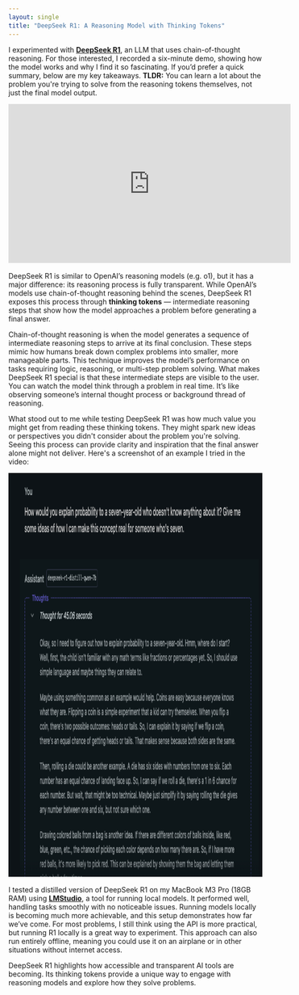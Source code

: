 ```yaml
---
layout: single
title: "DeepSeek R1: A Reasoning Model with Thinking Tokens"
---
```


I experimented with [**DeepSeek R1**](https://www.deepseek.com/), an LLM that uses chain-of-thought reasoning. For those interested, I recorded a six-minute demo, showing how the model works and why I find it so fascinating. If you’d prefer a quick summary, below are my key takeaways. **TLDR:** You can learn a lot about the problem you're trying to solve from the reasoning tokens themselves, not just the final model output.

<iframe width="560" height="315" src="https://www.youtube.com/embed/VtnHfU0z_Xk?si=lxiqqkLQSIIV8qGZ" title="YouTube video player" frameborder="0" allow="accelerometer; autoplay; clipboard-write; encrypted-media; gyroscope; picture-in-picture; web-share" referrerpolicy="strict-origin-when-cross-origin" allowfullscreen></iframe>

<br/>

DeepSeek R1 is similar to OpenAI’s reasoning models (e.g. o1), but it has a major difference: its reasoning process is fully transparent. While OpenAI’s models use chain-of-thought reasoning behind the scenes, DeepSeek R1 exposes this process through **thinking tokens** — intermediate reasoning steps that show how the model approaches a problem before generating a final answer.

Chain-of-thought reasoning is when the model generates a sequence of intermediate reasoning steps to arrive at its final conclusion. These steps mimic how humans break down complex problems into smaller, more manageable parts. This technique improves the model’s performance on tasks requiring logic, reasoning, or multi-step problem solving. What makes DeepSeek R1 special is that these intermediate steps are visible to the user. You can watch the model think through a problem in real time. It’s like observing someone’s internal thought process or background thread of reasoning.

What stood out to me while testing DeepSeek R1 was how much value you might get from reading these thinking tokens. They might spark new ideas or perspectives you didn't consider about the problem you're solving. Seeing this process can provide clarity and inspiration that the final answer alone might not deliver. Here's a screenshot of an example I tried in the video:

<img src="/docs/assets/images/deepseek-r1/1.png" width="800px" height="800px"/>

I tested a distilled version of DeepSeek R1 on my MacBook M3 Pro (18GB RAM) using [**LMStudio**](https://lmstudio.ai/), a tool for running local models. It performed well, handling tasks smoothly with no noticeable issues. Running models locally is becoming much more achievable, and this setup demonstrates how far we’ve come. For most problems, I still think using the API is more practical, but running R1 locally is a great way to experiment. This approach can also run entirely offline, meaning you could use it on an airplane or in other situations without internet access.

DeepSeek R1 highlights how accessible and transparent AI tools are becoming. Its thinking tokens provide a unique way to engage with reasoning models and explore how they solve problems.